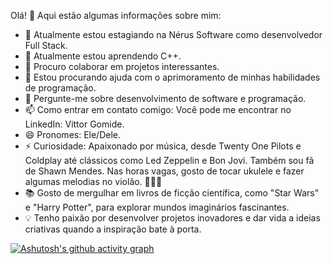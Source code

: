 Olá! 👋
Aqui estão algumas informações sobre mim:

- 🔭 Atualmente estou estagiando na Nérus Software como desenvolvedor Full Stack.
- 🌱 Atualmente estou aprendendo C++.
- 👯 Procuro colaborar em projetos interessantes.
- 🤔 Estou procurando ajuda com o aprimoramento de minhas habilidades de programação.
- 💬 Pergunte-me sobre desenvolvimento de software e programação.
- 📫 Como entrar em contato comigo: Você pode me encontrar no LinkedIn: Vittor Gomide.
- 😄 Pronomes: Ele/Dele.
- ⚡ Curiosidade: Apaixonado por música, desde Twenty One Pilots e Coldplay até clássicos como Led Zeppelin e Bon Jovi. Também sou fã de Shawn Mendes. Nas horas vagas, gosto de tocar ukulele e fazer algumas melodias no violão. 🎸🎶🎵
- 📚 Gosto de mergulhar em livros de ficção científica, como "Star Wars" e "Harry Potter", para explorar mundos imaginários fascinantes.
- 💡 Tenho paixão por desenvolver projetos inovadores e dar vida a ideias criativas quando a inspiração bate à porta.


[![Ashutosh's github activity graph](https://github-readme-activity-graph.vercel.app/graph?username=Samuel-17&bg_color=000000&color=c5c9e2&line=000f5c&point=a400f0&area=true&hide_border=true)](https://github.com/ashutosh00710/github-readme-activity-graph)
